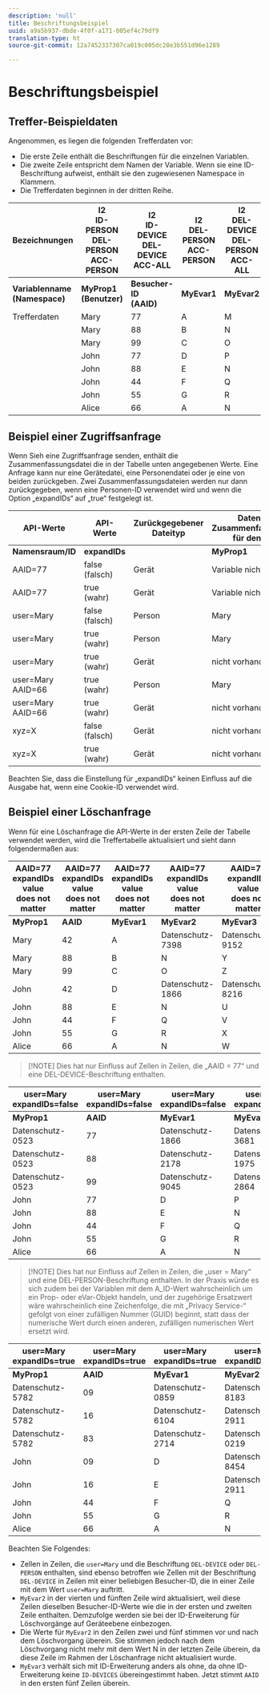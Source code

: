 ```yaml
---
description: 'null'
title: Beschriftungsbeispiel
uuid: a9a5b937-dbde-4f0f-a171-005ef4c79df9
translation-type: ht
source-git-commit: 12a7452337307ca019c005dc20e3b551d96e1289

---
```



# Beschriftungsbeispiel

## Treffer-Beispieldaten

Angenommen, es liegen die folgenden Trefferdaten vor:

* Die erste Zeile enthält die Beschriftungen für die einzelnen Variablen.
* Die zweite Zeile entspricht dem Namen der Variable. Wenn sie eine ID-Beschriftung aufweist, enthält sie den zugewiesenen Namespace in Klammern.
* Die Trefferdaten beginnen in der dritten Reihe.

| Bezeichnungen | I2<br>ID-PERSON<br>DEL-PERSON<br>ACC-PERSON | I2<br>ID-DEVICE<br>DEL-DEVICE<br>ACC-ALL | I2<br>DEL-PERSON<br>ACC-PERSON | I2<br>DEL-DEVICE<br>DEL-PERSON<br>ACC-ALL | I2<br>ID-DEVICE<br>DEL-DEVICE<br>ACC-ALL |
|---|---|---|---|---|---|
| **Variablenname**<br>**(Namespace)** | **MyProp1**<br>**(Benutzer)** | **Besucher-ID**<br>**(AAID)** | **MyEvar1** | **MyEvar2** | **MyEvar3**<br>**(xyz)** |
| Trefferdaten | Mary | 77 | A | M | X |
|  | Mary | 88 | B | N | Y |
|  | Mary | 99 | C | O | Z |
|  | John | 77 | D | P | W |
|  | John | 88 | E | N | U |
|  | John | 44 | F | Q | V |
|  | John | 55 | G | R | X |
|  | Alice | 66 | A | N | Z |

## Beispiel einer Zugriffsanfrage

Wenn Sieh eine Zugriffsanfrage senden, enthält die Zusammenfassungsdatei die in der Tabelle unten angegebenen Werte. Eine Anfrage kann nur eine Gerätedatei, eine Personendatei oder je eine von beiden zurückgeben. Zwei Zusammenfassungsdateien werden nur dann zurückgegeben, wenn eine Personen-ID verwendet wird und wenn die Option „expandIDs“ auf „true“ festgelegt ist.

| API-Werte | API-Werte | Zurückgegebener Dateityp | Daten in der <br>Zusammenfassungsdatei für den Zugriff | Daten in der <br>Zusammenfassungsdatei für den Zugriff | Daten in der <br>Zusammenfassungsdatei für den Zugriff | Daten in der <br>Zusammenfassungsdatei für den Zugriff | Daten in der <br>Zusammenfassungsdatei für den Zugriff |
|--- |--- |--- |---|---|---|---|---|
| **Namensraum/ID** | **expandIDs** |  | **MyProp1** | **Besucher-ID** | **MyEvar1** | **MyEvar2** | **MyEvar3** |
| AAID=77 | false (falsch) | Gerät | Variable nicht vorhanden | 77 | Variable nicht vorhanden | M, P | X, W |
| AAID=77 | true (wahr) | Gerät | Variable nicht vorhanden | 77 | Variable nicht vorhanden | M, P | X, W |
| user=Mary | false (falsch) | Person | Mary | 77, 88, 99 | A, B, C | M, N, O | X, Y, Z |
| user=Mary | true (wahr) | Person | Mary | 77, 88, 99 | A, B, C | M, N, O | X, Y, Z |
| user=Mary | true (wahr) | Gerät | nicht vorhanden | 77, 88 | nicht vorhanden | N, P | U, W |
| user=Mary AAID=66 | true (wahr) | Person | Mary | 77, 88, 99 | A, B, C | M, N, O | X, Y, Z |
| user=Mary AAID=66 | true (wahr) | Gerät | nicht vorhanden | 66, 77, 88 | nicht vorhanden | N, P | U, W, Z |
| xyz=X | false (falsch) | Gerät | nicht vorhanden | 55, 77 | nicht vorhanden | M, R | X |
| xyz=X | true (wahr) | Gerät | nicht vorhanden | 55, 77 | nicht vorhanden | M, P, R | W, X |

Beachten Sie, dass die Einstellung für „expandIDs“ keinen Einfluss auf die Ausgabe hat, wenn eine Cookie-ID verwendet wird.

## Beispiel einer Löschanfrage

Wenn für eine Löschanfrage die API-Werte in der ersten Zeile der Tabelle verwendet werden, wird die Treffertabelle aktualisiert und sieht dann folgendermaßen aus:

| AAID=77 expandIDs value<br>does not matter | AAID=77 expandIDs value<br>does not matter | AAID=77 expandIDs value<br>does not matter | AAID=77 expandIDs value<br>does not matter | AAID=77 expandIDs value<br>does not matter |
|---|---|---|---|---|
| **MyProp1** | **AAID** | **MyEvar1** | **MyEvar2** | **MyEvar3** |
| Mary | 42 | A | Datenschutz-7398 | Datenschutz-9152 |
| Mary | 88 | B | N | Y |
| Mary | 99 | C | O | Z |
| John | 42 | D | Datenschutz-1866 | Datenschutz-8216 |
| John | 88 | E | N | U |
| John | 44 | F | Q | V |
| John | 55 | G | R | X |
| Alice | 66 | A | N | W |

> [!NOTE] Dies hat nur Einfluss auf Zellen in Zeilen, die „AAID = 77“ und eine DEL-DEVICE-Beschriftung enthalten.

| user=Mary<br>expandIDs=false | user=Mary<br>expandIDs=false | user=Mary<br>expandIDs=false | user=Mary<br>expandIDs=false | user=Mary<br>expandIDs=false |
|--- |---|---|---|---|
| **MyProp1** | **AAID** | **MyEvar1** | **MyEvar2** | **MyEvar3** |
| Datenschutz-0523 | 77 | Datenschutz-1866 | Datenschutz-3681 | X |
| Datenschutz-0523 | 88 | Datenschutz-2178 | Datenschutz-1975 | Y |
| Datenschutz-0523 | 99 | Datenschutz-9045 | Datenschutz-2864 | Z |
| John | 77 | D | P | W |
| John | 88 | E | N | U |
| John | 44 | F | Q | V |
| John | 55 | G | R | X |
| Alice | 66 | A | N | W |

> [!NOTE] Dies hat nur Einfluss auf Zellen in Zeilen, die „user = Mary“ und eine DEL-PERSON-Beschriftung enthalten. In der Praxis würde es sich zudem bei der Variablen mit dem A_ID-Wert wahrscheinlich um ein Prop- oder eVar-Objekt handeln, und der zugehörige Ersatzwert wäre wahrscheinlich eine Zeichenfolge, die mit „Privacy Service-“ gefolgt von einer zufälligen Nummer (GUID) beginnt, statt dass der numerische Wert durch einen anderen, zufälligen numerischen Wert ersetzt wird.

| user=Mary<br>expandIDs=true | user=Mary<br>expandIDs=true | user=Mary<br>expandIDs=true | user=Mary<br>expandIDs=true | user=Mary<br>expandIDs=true |
|--- |---|---|---|---|
| **MyProp1** | **AAID** | **MyEvar1** | **MyEvar2** | **MyEvar3** |
| Datenschutz-5782 | 09 | Datenschutz-0859 | Datenschutz-8183 | Datenschutz-9152 |
| Datenschutz-5782 | 16 | Datenschutz-6104 | Datenschutz-2911 | Datenschutz-6821 |
| Datenschutz-5782 | 83 | Datenschutz-2714 | Datenschutz-0219 | Datenschutz-4395 |
| John | 09 | D | Datenschutz-8454 | Datenschutz-8216 |
| John | 16 | E | Datenschutz-2911 | Datenschutz-2930 |
| John | 44 | F | Q | V |
| John | 55 | G | R | X |
| Alice | 66 | A | N | W |

Beachten Sie Folgendes:

* Zellen in Zeilen, die `user=Mary` und die Beschriftung `DEL-DEVICE` oder `DEL-PERSON` enthalten, sind ebenso betroffen wie Zellen mit der Beschriftung `DEL-DEVICE` in Zeilen mit einer beliebigen Besucher-ID, die in einer Zeile mit dem Wert `user=Mary` auftritt.
* `MyEvar2` in der vierten und fünften Zeile wird aktualisiert, weil diese Zeilen dieselben Besucher-ID-Werte wie die in der ersten und zweiten Zeile enthalten. Demzufolge werden sie bei der ID-Erweiterung für Löschvorgänge auf Geräteebene einbezogen.
* Die Werte für `MyEvar2` in den Zeilen zwei und fünf stimmen vor und nach dem Löschvorgang überein. Sie stimmen jedoch nach dem Löschvorgang nicht mehr mit dem Wert N in der letzten Zeile überein, da diese Zeile im Rahmen der Löschanfrage nicht aktualisiert wurde.
* `MyEvar3` verhält sich mit ID-Erweiterung anders als ohne, da ohne ID-Erweiterung keine `ID-DEVICES` übereingestimmt haben. Jetzt stimmt `AAID` in den ersten fünf Zeilen überein.
